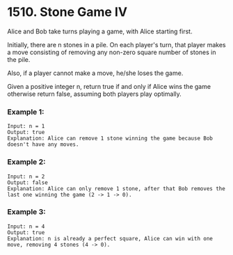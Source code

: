 # 1510. Stone Game IV

Alice and Bob take turns playing a game, with Alice starting first.

Initially, there are n stones in a pile. On each player's turn, that player makes a move consisting of removing any non-zero square number of stones in the pile.

Also, if a player cannot make a move, he/she loses the game.

Given a positive integer n, return true if and only if Alice wins the game otherwise return false, assuming both players play optimally.

 

### Example 1:
```
Input: n = 1
Output: true
Explanation: Alice can remove 1 stone winning the game because Bob doesn't have any moves.
```
### Example 2:
```
Input: n = 2
Output: false
Explanation: Alice can only remove 1 stone, after that Bob removes the last one winning the game (2 -> 1 -> 0).
```
### Example 3:
```
Input: n = 4
Output: true
Explanation: n is already a perfect square, Alice can win with one move, removing 4 stones (4 -> 0).
```
